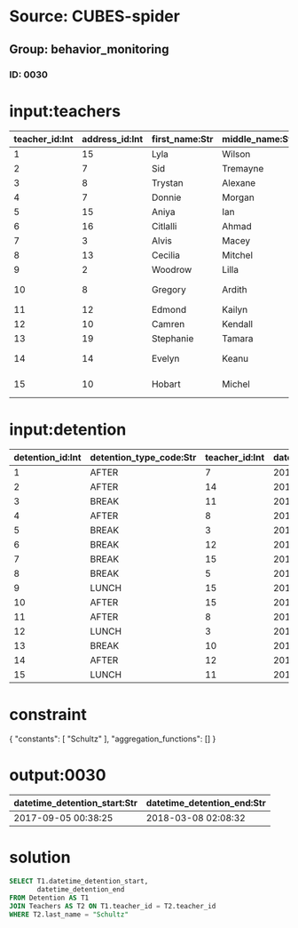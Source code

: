 # Source: CUBES-spider
## Group: behavior_monitoring
### ID: 0030

# input:teachers

| teacher_id:Int | address_id:Int | first_name:Str | middle_name:Str | last_name:Str | gender:Str | cell_mobile_number:Str | email_address:Str | other_details:Str |
|---|---|---|---|---|---|---|---|---|
| 1 | 15 | Lyla | Wilson | Medhurst | 1 | 792.333.7714 | ohammes@example.com | nan |
| 2 | 7 | Sid | Tremayne | Brakus | 1 | 202.626.1698x9242 | deborah37@example.com | nan |
| 3 | 8 | Trystan | Alexane | Schuster | 1 | 583-467-0403x647 | hilll.kitty@example.com | nan |
| 4 | 7 | Donnie | Morgan | Kuhic | 1 | 07928511102 | destany.reichert@example.net | nan |
| 5 | 15 | Aniya | Ian | Becker | 1 | 599.373.0773x67706 | hahn.isom@example.com | Dean |
| 6 | 16 | Citlalli | Ahmad | Kuhic | 1 | 017.636.7409 | kozey.adeline@example.org | nan |
| 7 | 3 | Alvis | Macey | Schultz | 1 | 944-154-5379x4990 | everardo.lynch@example.net | nan |
| 8 | 13 | Cecilia | Mitchel | Ward | 0 | 809.852.7009 | paula.abbott@example.org | nan |
| 9 | 2 | Woodrow | Lilla | Goldner | 1 | 084-270-4880 | ierdman@example.com | nan |
| 10 | 8 | Gregory | Ardith | Heller | 0 | 908-759-1808x63115 | valentina.yost@example.com | nan |
| 11 | 12 | Edmond | Kailyn | Lang | 0 | (659)018-0143x379 | lila58@example.com | nan |
| 12 | 10 | Camren | Kendall | Moore | 1 | (381)799-4759x169 | randy.gerhold@example.org | nan |
| 13 | 19 | Stephanie | Tamara | Price | 0 | 952.821.3392 | kiana.lang@example.net | nan |
| 14 | 14 | Evelyn | Keanu | Hansen | 0 | 1-787-044-8336x606 | maribel21@example.org | nan |
| 15 | 10 | Hobart | Michel | Bergnaum | 1 | 796-453-5175x64012 | willms.lane@example.com | nan |

# input:detention

| detention_id:Int | detention_type_code:Str | teacher_id:Int | datetime_detention_start:Str | datetime_detention_end:Str | detention_summary:Str | other_details:Str |
|---|---|---|---|---|---|---|
| 1 | AFTER | 7 | 2017-09-05 00:38:25 | 2018-03-08 02:08:32 | nan | nan |
| 2 | AFTER | 14 | 2018-01-10 08:09:02 | 2018-03-07 04:24:48 | nan | nan |
| 3 | BREAK  | 11 | 2017-12-14 06:40:29 | 2018-03-08 09:16:38 | nan | nan |
| 4 | AFTER | 8 | 2017-06-09 06:13:09 | 2018-03-21 19:34:56 | nan | nan |
| 5 | BREAK  | 3 | 2017-08-25 12:00:46 | 2018-03-11 13:21:07 | nan | nan |
| 6 | BREAK  | 12 | 2017-10-20 22:34:44 | 2018-03-11 12:58:40 | nan | nan |
| 7 | BREAK  | 15 | 2018-02-19 11:44:52 | 2018-03-17 12:35:41 | nan | nan |
| 8 | BREAK  | 5 | 2017-11-26 15:05:05 | 2018-03-16 01:37:25 | nan | nan |
| 9 | LUNCH | 15 | 2017-10-30 16:04:00 | 2018-03-22 20:15:47 | nan | nan |
| 10 | AFTER | 15 | 2018-01-29 20:43:45 | 2018-03-05 03:31:24 | nan | nan |
| 11 | AFTER | 8 | 2017-10-03 18:44:31 | 2018-03-03 14:58:43 | nan | nan |
| 12 | LUNCH | 3 | 2018-01-20 19:06:56 | 2018-02-25 07:20:30 | nan | nan |
| 13 | BREAK  | 10 | 2017-08-02 07:46:39 | 2018-03-10 14:58:31 | nan | nan |
| 14 | AFTER | 12 | 2017-12-18 13:47:51 | 2018-03-04 20:52:51 | nan | nan |
| 15 | LUNCH | 11 | 2017-08-21 06:41:29 | 2018-03-13 20:37:39 | nan | nan |

# constraint

{
  "constants": [
    "Schultz"
  ],
  "aggregation_functions": []
}

# output:0030

| datetime_detention_start:Str | datetime_detention_end:Str |
|---|---|
| 2017-09-05 00:38:25 | 2018-03-08 02:08:32 |

# solution

```sql
SELECT T1.datetime_detention_start,
       datetime_detention_end
FROM Detention AS T1
JOIN Teachers AS T2 ON T1.teacher_id = T2.teacher_id
WHERE T2.last_name = "Schultz"
```
